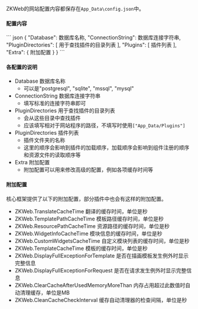 ZKWeb的网站配置内容都保存在`App_Data\config.json`中。<br/>

<h4>配置内容</h4>
``` json
{
	"Database": 数据库名称,
	"ConnectionString": 数据库连接字符串,
	"PluginDirectories": [ 用于查找插件的目录列表 ],
	"Plugins": [ 插件列表 ],
	"Extra": { 附加配置 }
}
```

<h4>各配置的说明</h4>

- Database 数据库名称
	- 可以是"postgresql", "sqlite", "mssql", "mysql"
- ConnectionString 数据库连接字符串
	- 填写标准的连接字符串即可
- PluginDirectories 用于查找插件的目录列表
	- 会从这些目录中查找插件
	- 应该填写相对于网站程序的路径，不填写时使用`["App_Data/Plugins"]`
- PluginDirectories 插件列表
	- 插件文件夹的名称
	- 这里的顺序会影响到插件的加载顺序，加载顺序会影响到组件注册的顺序和资源文件的读取顺序等
- Extra 附加配置
	- 附加配置可以用来修改高级的配置，例如各项缓存时间等

<h4>附加配置</h4>

核心框架提供了以下的附加配置，部分插件中也会有这样的附加配置。

- ZKWeb.TranslateCacheTime 翻译的缓存时间，单位是秒
- ZKWeb.TemplatePathCacheTime 模板路径缓存时间，单位是秒
- ZKWeb.ResourcePathCacheTime 资源路径的缓存时间，单位是秒
- ZKWeb.WidgetInfoCacheTime 模块信息的缓存时间，单位是秒
- ZKWeb.CustomWidgetsCacheTime 自定义模块列表的缓存时间，单位是秒
- ZKWeb.TemplateCacheTime 模板的缓存时间，单位是秒
- ZKWeb.DisplayFullExceptionForTemplate 是否在描画模板发生例外时显示完整信息
- ZKWeb.DisplayFullExceptionForRequest 是否在请求发生例外时显示完整信息
- ZKWeb.ClearCacheAfterUsedMemoryMoreThan 内存占用超过此数值时自动清理缓存，单位是MB
- ZKWeb.CleanCacheCheckInterval 缓存自动清理器的检查间隔，单位是秒
